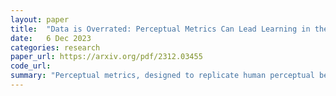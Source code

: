 ```yaml
---
layout: paper
title:  "Data is Overrated: Perceptual Metrics Can Lead Learning in the Absence of Training Data"
date:   6 Dec 2023
categories: research
paper_url: https://arxiv.org/pdf/2312.03455
code_url: 
summary: "Perceptual metrics, designed to replicate human perceptual behavior, are utilized as loss functions in generative models to capture the inherent structure of natural signals like images and audio. Taking this to the extreme, this study trains a compressive autoencoder on uniform noise instead of natural data in the audio domain. Results demonstrate that using perceptual losses enhances the reconstruction quality of spectrograms and re-synthesized audio at test time compared to standard Euclidean loss even when trained on pure noise."
---
```



